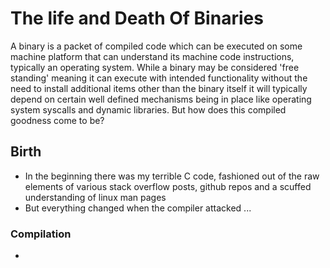 # The life and Death Of Binaries

A binary is a packet of compiled code which can be executed on some machine platform that can understand its machine code instructions, typically an operating system. While a binary may be considered 'free standing' meaning it can execute with intended functionality without the need to install additional items other than the binary itself it will typically depend on certain well defined mechanisms being in place like operating system syscalls and dynamic libraries. But how does this compiled goodness come to be?


## Birth

+ In the beginning there was my terrible C code, fashioned out of the raw elements of various stack overflow posts, github repos and a scuffed understanding of linux man pages
+ But everything changed when the compiler attacked ...

### Compilation

+ 